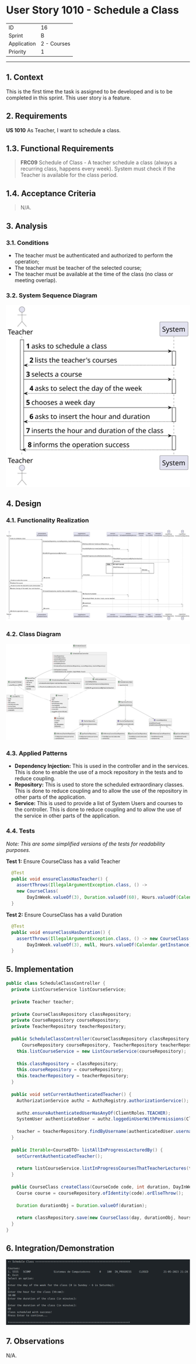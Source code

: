 # User Story 1010 - Schedule a Class

|             |             |
| ----------- | ----------- |
| ID          | 16          |
| Sprint      | B           |
| Application | 2 - Courses |
| Priority    | 1           |

---

## 1. Context

This is the first time the task is assigned to be developed and is to be completed in this sprint. This user story is a feature.

## 2. Requirements

**US 1010** As Teacher, I want to schedule a class.

## 1.3. Functional Requirements

> **FRC09** Schedule of Class - A teacher schedule a class (always a recurring class, happens every week). System must check if the Teacher is available for the class period.

## 1.4. Acceptance Criteria

> N/A.

## 3. Analysis

### 3.1. Conditions

- The teacher must be authenticated and authorized to perform the operation;
- The teacher must be teacher of the selected course;
- The teacher must be available at the time of the class (no class or meeting overlap).

### 3.2. System Sequence Diagram

![US1010_SSD](out/US1010_SSD.svg)

## 4. Design

### 4.1. Functionality Realization

![US1010_SD](out/US1010_SD.svg)

### 4.2. Class Diagram

![US1010_CD](out/US1010_CD.svg)

### 4.3. Applied Patterns

- **Dependency Injection:** This is used in the controller and in the services. This is done to enable the use of a mock repository in the tests and to reduce coupling.
- **Repository:** This is used to store the scheduled extraordinary classes. This is done to reduce coupling and to allow the use of the repository in other parts of the application.
- **Service:** This is used to provide a list of System Users and courses to the controller. This is done to reduce coupling and to allow the use of the service in other parts of the application.

### 4.4. Tests

_Note: This are some simplified versions of the tests for readability purposes._

**Test 1:** Ensure CourseClass has a valid Teacher

```java
  @Test
  public void ensureClassHasTeacher() {
    assertThrows(IllegalArgumentException.class, () ->
    new CourseClass(
        DayInWeek.valueOf(3), Duration.valueOf(60), Hours.valueOf(Calendar.getInstance), course, null));
  }
```

**Test 2:** Ensure CourseClass has a valid Duration

```java
  @Test
  public void ensureClassHasDuration() {
    assertThrows(IllegalArgumentException.class, () -> new CourseClass(
        DayInWeek.valueOf(3), null, Hours.valueOf(Calendar.getInstance), course, teacher));
  }
```

## 5. Implementation

```java
public class ScheduleClassController {
  private ListCourseService listCourseService;

  private Teacher teacher;

  private CourseClassRepository classRepository;
  private CourseRepository courseRepository;
  private TeacherRepository teacherRepository;

  public ScheduleClassController(CourseClassRepository classRepository,
      CourseRepository courseRepository, TeacherRepository teacherRepository) {
    this.listCourseService = new ListCourseService(courseRepository);

    this.classRepository = classRepository;
    this.courseRepository = courseRepository;
    this.teacherRepository = teacherRepository;
  }

  public void setCurrentAuthenticatedTeacher() {
    AuthorizationService authz = AuthzRegistry.authorizationService();

    authz.ensureAuthenticatedUserHasAnyOf(ClientRoles.TEACHER);
    SystemUser authenticatedUser = authz.loggedinUserWithPermissions(ClientRoles.TEACHER).orElseThrow();

    teacher = teacherRepository.findByUsername(authenticatedUser.username()).orElseThrow();
  }

  public Iterable<CourseDTO> listAllInProgressLecturedBy() {
    setCurrentAuthenticatedTeacher();

    return listCourseService.listInProgressCoursesThatTeacherLectures(teacher);
  }

  public CourseClass createClass(CourseCode code, int duration, DayInWeek day, Hours hours) {
    Course course = courseRepository.ofIdentity(code).orElseThrow();

    Duration durationObj = Duration.valueOf(duration);

    return classRepository.save(new CourseClass(day, durationObj, hours, course, teacher));
  }
}
```

## 6. Integration/Demonstration

![US1010_DEMO](US1010_DEMO.png)

## 7. Observations

N/A.
